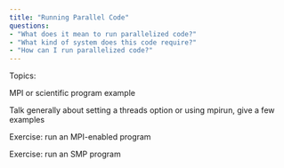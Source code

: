 ```yaml
---
title: "Running Parallel Code"
questions:
- "What does it mean to run parallelized code?"
- "What kind of system does this code require?"
- "How can I run parallelized code?"  
---
```


Topics: 

MPI or scientific program example

Talk generally about setting a threads option or using mpirun, give a few examples

Exercise: run an MPI-enabled program

Exercise: run an SMP program
